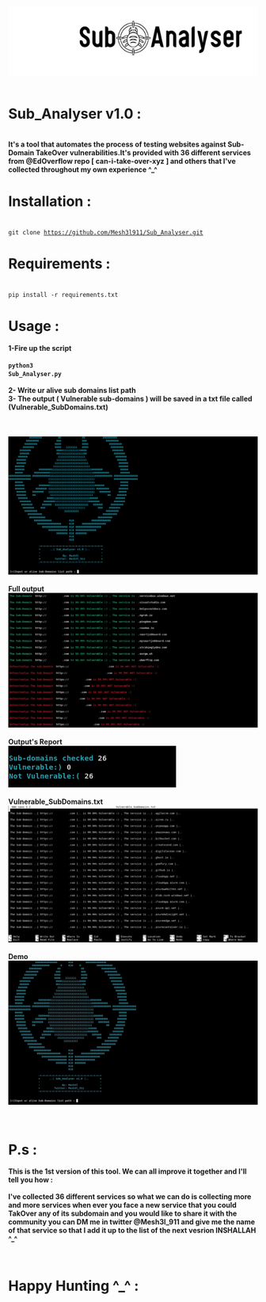 ![](Sub_images/sub_logo.jpg)  <br>
<br>

# Sub_Analyser v1.0 :

<br><b>It's a tool that automates the process of testing websites against Sub-Domain TakeOver vulnerabilities.It's provided with 36 different services from @EdOverflow repo [ can-i-take-over-xyz ] and others that I've collected throughout my own experience ^_^  </b>
<br>

# Installation : 
<br><code>git clone https://github.com/Mesh3l911/Sub_Analyser.git</code>
<br>

# Requirements :
<br>
<code>pip install -r requirements.txt</code>
<br>

# Usage :
<b>1-Fire up the script <br><br><code>python3 Sub_Analyser.py</code><br>
<br>2- Write ur alive sub domains list path <br> 3- The output ( Vulnerable sub-domains ) will be saved in a txt file called (Vulnerable_SubDomains.txt)</b><br><br>
<br>
<br>
![](Sub_images/Front.png)  <br><br>
<b> Full output </b>
![](Sub_images/results.png)  <br><br>
<b> Output's Report </b><br>
![](Sub_images/report.png)  <br><br>
<b>Vulnerable_SubDomains.txt</b>
![](Sub_images/output.png)  <br><br>
<b>Demo</b>
![](Sub_images/sub_demo.GIF)  <br>

<br>

# P.s :
<b>This is the 1st version of this tool. We can all improve it together and I'll tell you how :<br><br>
I've collected 36 different services so what we can do is collecting more and more services 
when ever you face a new service that you could TakOver any of its subdomain and you would like to share it with the community you can DM me in twitter @Mesh3l_911 
and give me the name of that service so that I add it up to the list of the next vesrion INSHALLAH ^_^</b>

<br>

# Happy Hunting ^_^ :
